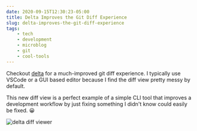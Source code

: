 ```yaml
---
date: 2020-09-15T12:30:23-05:00
title: Delta Improves the Git Diff Experience
slug: delta-improves-the-git-diff-experience
tags:
    - tech
    - development
    - microblog
    - git
    - cool-tools
---
```


Checkout [delta](https://github.com/dandavison/delta) for a much-improved git diff experience.
I typically use VSCode or a GUI based editor because I find the diff view pretty messy by default.

This new diff view is a perfect example of a simple CLI tool that improves a development workflow by just fixing something I didn't know could easily be fixed. 😀

![delta diff viewer](/images/2020-09-15-git-delta.png)
